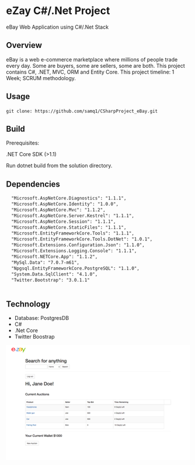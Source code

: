 # eZay C#/.Net Project
eBay Web Application using C#/.Net Stack
## Overview
eBay is a web e-commerce marketplace where millions of people trade every day. Some are buyers, some are sellers, some are both. This project contains C#, .NET, MVC, ORM and Entity Core. This project timeline: 1 Week; SCRUM methodology.

## Usage
`` git clone: https://github.com/samq1/CSharpProject_eBay.git ``

## Build
Prerequisites:

.NET Core SDK (>1.1)

Run dotnet build from the solution directory.

## Dependencies

```
  "Microsoft.AspNetCore.Diagnostics": "1.1.1",
  "Microsoft.AspNetCore.Identity": "1.0.0",
  "Microsoft.AspNetCore.Mvc": "1.1.2",
  "Microsoft.AspNetCore.Server.Kestrel": "1.1.1",
  "Microsoft.AspNetCore.Session": "1.1.1",
  "Microsoft.AspNetCore.StaticFiles": "1.1.1",
  "Microsoft.EntityFrameworkCore.Tools": "1.1.1",
  "Microsoft.EntityFrameworkCore.Tools.DotNet": "1.0.1",
  "Microsoft.Extensions.Configuration.Json": "1.1.0",
  "Microsoft.Extensions.Logging.Console": "1.1.1",
  "Microsoft.NETCore.App": "1.1.2",
  "MySql.Data": "7.0.7-m61",
  "Npgsql.EntityFrameworkCore.PostgreSQL": "1.1.0",
  "System.Data.SqlClient": "4.1.0",
  "Twitter.Bootstrap": "3.0.1.1"
  
 ```
## Technology
- Database: PostgresDB
- C#
- .Net Core
- Twitter Boostrap

![alt text](ezay.png)

